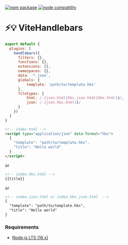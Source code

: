 <a href="https://npmjs.com/package/@vituum/vite-plugin-handlebars"><img src="https://img.shields.io/npm/v/@vituum/vite-plugin-handlebars.svg" alt="npm package"></a>
<a href="https://nodejs.org/en/about/releases/"><img src="https://img.shields.io/node/v/@vituum/vite-plugin-handlebars.svg" alt="node compatility"></a>

# ⚡️💡 ViteHandlebars

```js
export default {
  plugins: [
    handlebars({
      filters: {},
      functions: {},
      extensions: [],
      namespaces: {}, 
      data: '*.json',
      globals: {
          template: 'path/to/template.hbs'
      },
      filetypes: {
          html: /.(json.html|hbs.json.html|hbs.html)$/,
          json: /.(json.hbs.html)$/
      }
    })
  ]
}
```

```html
<!-- index.html -->
<script type="application/json" data-format="hbs">
  {
    "template": "path/to/template.hbs",
    "title": "Hello world"
  }
</script>
```
or
```html
<!-- index.hbs.html -->
{{title}}
```
or
```html
<!-- index.json.html or index.hbs.json.html  -->
{
  "template": "path/to/template.hbs",
  "title": "Hello world"
}
```

### Requirements

- [Node.js LTS (16.x)](https://nodejs.org/en/download/)
